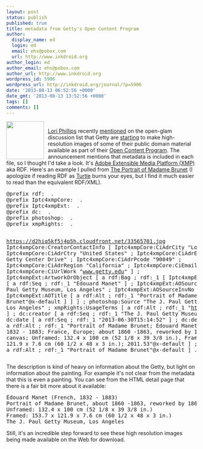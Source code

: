 ```yaml
---
layout: post
status: publish
published: true
title: metadata from Getty's Open Content Program
author:
  display_name: ed
  login: ed
  email: ehs@pobox.com
  url: http://www.inkdroid.org
author_login: ed
author_email: ehs@pobox.com
author_url: http://www.inkdroid.org
wordpress_id: 5906
wordpress_url: http://inkdroid.org/journal/?p=5906
date: '2013-08-13 06:52:56 +0000'
date_gmt: '2013-08-13 13:52:56 +0000'
tags: []
comments: []
---
```

<p><a href="http://www.getty.edu/art/gettyguide/artObjectDetails?artobj=335657"><img style="float: left; margin-right: 10px;" width="100" src="http://www.getty.edu/art/collections/images/l/33565701.jpg"></a><br />
<a href="http://loribyrdphillips.com/">Lori Phillips</a> recently <a href="http://lists.okfn.org/pipermail/open-glam/2013-August/000693.html">mentioned</a> on the open-glam discussion list that Getty are <a href="http://blogs.getty.edu/iris/open-content-an-idea-whose-time-has-come/">starting</a> to make high-resolution images of some of their public domain material available as part of their <a href="http://www.getty.edu/about/opencontent.html">Open Content Program</a>. The announcement mentions that metadata is included in each file, so I thought I'd take a look. It's <a href="https://www.adobe.com/products/xmp/">Adobe Extensible Media Platform (XMP)</a> aka RDF. Here's an example I pulled from <a href="http://www.getty.edu/art/gettyguide/artObjectDetails?artobj=335657">The Portrait of Madame Brunet</a> (I apologize if reading RDF as <a href="http://www.w3.org/TeamSubmission/turtle/">Turtle</a> burns your eyes, but I find it much easier to read than the equivalent RDF/XML).</p>
<pre lang="n3">
@prefix rdf: <http://www.w3.org/1999/02/22-rdf-syntax-ns#> .
@prefix Iptc4xmpCore: <http://iptc.org/std/Iptc4xmpCore/1.0/xmlns/> .
@prefix Iptc4xmpExt: <http://iptc.org/std/Iptc4xmpExt/2008-02-29/> .
@prefix dc: <http://purl.org/dc/elements/1.1/> .
@prefix photoshop: <http://ns.adobe.com/photoshop/1.0/> .
@prefix xmpRights: <http://ns.adobe.com/xap/1.0/rights/> .

<https://d2hiq5kf5j4p5h.cloudfront.net/33565701.jpg>
    Iptc4xmpCore:CreatorContactInfo [
        Iptc4xmpCore:CiAdrCity "Los Angeles" ;
        Iptc4xmpCore:CiAdrCtry "United States" ;
        Iptc4xmpCore:CiAdrExtadr "1200 Getty Center Drive" ;
        Iptc4xmpCore:CiAdrPcode "90049" ;
        Iptc4xmpCore:CiAdrRegion "California" ;
        Iptc4xmpCore:CiEmailWork "rights@getty.edu" ;
        Iptc4xmpCore:CiUrlWork "www.getty.edu"
    ] ;
    Iptc4xmpExt:ArtworkOrObject [
        a rdf:Bag ;
        rdf:_1 [
            Iptc4xmpExt:AOCreator [
                a rdf:Seq ;
                rdf:_1 "Édouard Manet"
            ] ;
            Iptc4xmpExt:AOSource "The J. Paul Getty Museum, Los Angeles" ;
            Iptc4xmpExt:AOSourceInvNo "2011.53" ;
            Iptc4xmpExt:AOTitle [
                a rdf:Alt ;
                rdf:_1 "Portrait of Madame Brunet"@x-default
            ]
        ] 
    ] ;
    photoshop:Source "The J. Paul Getty Museum, Los Angeles" ;
    xmpRights:UsageTerms [
        a rdf:Alt ;
        rdf:_1 "http://www.getty.edu/legal/image_request/"@x-default
    ] ;
    dc:creator [
        a rdf:Seq ;
        rdf:_1 "The J. Paul Getty Museum" 
    ] ;
    dc:date [
        a rdf:Seq ;
        rdf:_1 "2013-06-30T15:14:52"
    ] ;
    dc:description [
        a rdf:Alt ;
        rdf:_1 "Portrait of Madame Brunet; Édouard Manet, French, 1832 - 1883; France, Europe; about 1860 -1863, reworked by 1867; Oil on canvas; Unframed: 132.4 x 100 cm (52 1/8 x 39 3/8 in.), Framed: 153.7 x 121.9 x 7.6 cm (60 1/2 x 48 x 3 in.); 2011.53"@x-default
    ] ;
    dc:title [
        a rdf:Alt ;
        rdf:_1 "Portrait of Madame Brunet"@x-default
    ] .
</pre>
<p>The description is kind of heavy on information about the Getty, but light on information about the painting. For example it's not clear from the metadata that this is even a painting. You can see from the HTML detail page that there is a fair bit more about it available:</p>
<pre>
Édouard Manet (French, 1832 - 1883)
Portrait of Madame Brunet, about 1860 -1863, reworked by 1867, Oil on canvas
Unframed: 132.4 x 100 cm (52 1/8 x 39 3/8 in.)
Framed: 153.7 x 121.9 x 7.6 cm (60 1/2 x 48 x 3 in.)
The J. Paul Getty Museum, Los Angeles
</pre>
<p>Still, it's an incredible step forward to see these high resolution images being made available on the Web for download.</p>
